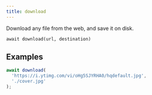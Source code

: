 ```yaml
---
title: download
---
```


<div class="lead">
  Download any file from the web, and save it on disk.
</div>

`await download(url, destination)`

## Examples

```js
await download(
  'https://i.ytimg.com/vi/oHg5SJYRHA0/hqdefault.jpg', 
  './cover.jpg'
);
```

